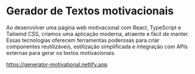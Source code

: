 # Gerador de Textos motivacionais

Ao desenvolver uma página web motivacional com React, TypeScript e Tailwind CSS, criamos uma aplicação moderna, atraente e fácil de manter. Essas tecnologias oferecem ferramentas poderosas para criar componentes reutilizáveis, estilização simplificada e integração com APIs externas para gerar os textos motivacionais.

https://generator-motivational.netlify.app